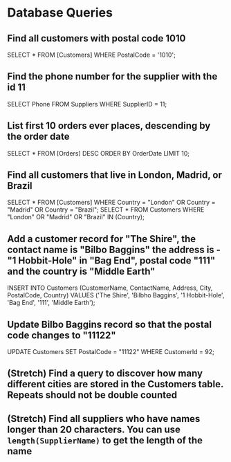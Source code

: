# Database Queries

## Find all customers with postal code 1010

SELECT \* FROM [Customers] WHERE PostalCode = '1010';

## Find the phone number for the supplier with the id 11

SELECT Phone FROM Suppliers WHERE SupplierID = 11;

## List first 10 orders ever places, descending by the order date

SELECT \* FROM [Orders] DESC ORDER BY OrderDate LIMIT 10;

## Find all customers that live in London, Madrid, or Brazil

SELECT \* FROM [Customers] WHERE Country = "London" OR Country = "Madrid" OR Country = "Brazil";
SELECT \* FROM Customers WHERE "London" OR "Madrid" OR "Brazil" IN (Country);

## Add a customer record for "The Shire", the contact name is "Bilbo Baggins" the address is -"1 Hobbit-Hole" in "Bag End", postal code "111" and the country is "Middle Earth"

INSERT INTO Customers (CustomerName, ContactName, Address, City, PostalCode, Country) VALUES ('The Shire', 'Bilbho Baggins', '1 Hobbit-Hole', 'Bag End', '111', 'Middle Earth');

## Update Bilbo Baggins record so that the postal code changes to "11122"

UPDATE Customers SET PostalCode = "11122" WHERE CustomerId = 92;

## (Stretch) Find a query to discover how many different cities are stored in the Customers table. Repeats should not be double counted

## (Stretch) Find all suppliers who have names longer than 20 characters. You can use `length(SupplierName)` to get the length of the name
